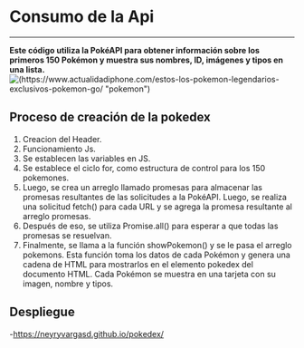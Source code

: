 #  Consumo de la Api

------------
**Este código utiliza la PokéAPI para obtener información sobre los primeros 150 Pokémon y muestra sus nombres, ID, imágenes y tipos en una lista.**
![(https://www.actualidadiphone.com/estos-los-pokemon-legendarios-exclusivos-pokemon-go/ "pokemon")](https://www.actualidadiphone.com/wp-content/uploads/2016/07/pokemon-pikachu-go.jpg "pokemon")
## Proceso de creación de la pokedex
1. Creacion del Header.
1. Funcionamiento Js.
1. Se establecen las variables en JS.
1. Se establece el ciclo for, como estructura de control para los 150 pokemones.
1. Luego, se crea un arreglo llamado promesas para almacenar las promesas resultantes de las solicitudes a la PokéAPI. Luego, se realiza una solicitud fetch() para cada URL y se agrega la promesa resultante al arreglo promesas.
1. Después de eso, se utiliza Promise.all() para esperar a que todas las promesas se resuelvan.
1. Finalmente, se llama a la función showPokemon() y se le pasa el arreglo pokemons. Esta función toma los datos de cada Pokémon y genera una cadena de HTML para mostrarlos en el elemento pokedex del documento HTML. Cada Pokémon se muestra en una tarjeta con su imagen, nombre y tipos.
## Despliegue
-https://neyryvargasd.github.io/pokedex/
